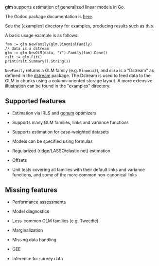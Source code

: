 __glm__ supports estimation of generalized linear models in Go.

The Godoc package documentation is [here](https://godoc.org/github.com/kshedden/statmodel/glm).

See the [examples] directory for examples, producing results such as [this](examples/nhames.md).

A basic usage example is as follows:

```
fam := glm.NewFamily(glm.BinomialFamily)
// data is a dstream
glm := glm.NewGLM(data, "Y").Family(fam).Done()
rslt := glm.Fit()
print(rslt.Summary().String())
```

`NewFamily` returns a GLM family (e.g. `Binomial`), and `data` is a
"Dstream" as defined in the
[dstream](http://github.com/kshedden/dstream)
package.  The Dstream is used to feed data to the GLM in chunks
using a column-oriented storage layout.  A more extensive illustration
can be found in the "examples" directory.


Supported features
------------------

* Estimation via IRLS and [gonum](http://github.com/gonum) optimizers

* Supports many GLM families, links and variance functions

* Supports estimation for case-weighted datasets

* Models can be specified using formulas

* Regularized (ridge/LASSO/elastic net) estimation

* Offsets

* Unit tests covering all families with their default links and
  variance functions, and some of the more common non-canonical links


Missing features
----------------

* Performance assessments

* Model diagnostics

* Less-common GLM families (e.g. Tweedie)

* Marginalization

* Missing data handling

* GEE

* Inference for survey data
